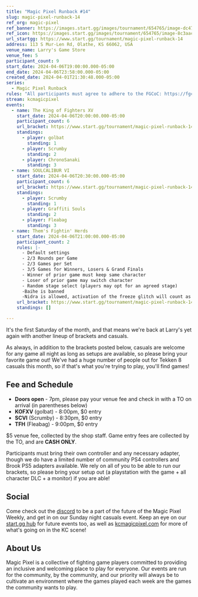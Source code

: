 ```yaml
---
title: "Magic Pixel Runback #14"
slug: magic-pixel-runback-14
ref_org: magic-pixel
ref_banner: https://images.start.gg/images/tournament/654765/image-dc4711ee4383c3a9972e081b10155af6.png?ehk=YranYW85IcX9%2B8Bf9KtQn%2B1mm%2Bllt01dWNGRprp%2BPv4%3D&ehkOptimized=YVTcwqokT5Gqp2Q%2B9bYqBEN%2FaMrkBD7sGJVyrMcpdOQ%3D
ref_icon: https://images.start.gg/images/tournament/654765/image-8c3aac8e793f4c39bb29d2d7dffeebc7.png?ehk=xW%2BBW1seTfBzqriBid2ZhH2z27X3Kygn6qZYi7tdepY%3D&ehkOptimized=o8Y3aa%2BFwAhyquS8c7BVQHfy6Foc%2F5OKgOpgdZBIjfs%3D
url_startgg: https://www.start.gg/tournament/magic-pixel-runback-14
address: 113 S Mur-Len Rd, Olathe, KS 66062, USA
venue_name: Larry's Game Store
venue_fee: 5
participant_count: 9
start_date: 2024-04-06T19:00:00.000-05:00
end_date: 2024-04-06T23:58:00.000-05:00
created_date: 2024-04-01T21:30:48.000-05:00
series:
  - Magic Pixel Runback
rules: "All participants must agree to adhere to the FGCoC: https://fgcoc.com/"
stream: kcmagicpixel
events:
  - name: The King of Fighters XV
    start_date: 2024-04-06T20:00:00.000-05:00
    participant_count: 6
    url_bracket: https://www.start.gg/tournament/magic-pixel-runback-14/events/king-of-fighters-xv/brackets/1625526/2427822
    standings:
      - player: golbat
        standing: 1
      - player: Scrumby
        standing: 2
      - player: ChronoSanaki
        standing: 3
  - name: SOULCALIBUR VI
    start_date: 2024-04-06T20:30:00.000-05:00
    participant_count: 6
    url_bracket: https://www.start.gg/tournament/magic-pixel-runback-14/events/soulcalibur-vi/brackets/1625512/2427808
    standings:
      - player: Scrumby
        standing: 1
      - player: Graffiti Souls
        standing: 2
      - player: Fleabag
        standing: 3
  - name: Them's Fightin' Herds
    start_date: 2024-04-06T21:00:00.000-05:00
    participant_count: 2
    rules: |-
      - Default settings
      - 2/3 Rounds per Game
      - 2/3 Games per Set
      - 3/5 Games for Winners, Losers & Grand Finals
      - Winner of prior game must keep same character
      - Loser of prior game may switch character
      - Random stage select (players may opt for an agreed stage)
      -Baihe is banned
      -Nidra is allowed, activation of the freeze glitch will count as a loss
    url_bracket: https://www.start.gg/tournament/magic-pixel-runback-14/events/them-s-fightin-herds/brackets/1625513/2427809
    standings: []

---
```


It's the first Saturday of the month, and that means we're back at Larry's yet again with another lineup of brackets and casuals.

As always, in addition to the brackets posted below, casuals are welcome for any game all night as long as setups are available, so please bring your favorite game out! We've had a huge number of people out for Tekken 8 casuals this month, so if that's what you're trying to play, you'll find games!

## Fee and Schedule

- **Doors open** - 7pm, please pay your venue fee and check in with a TO on arrival (in parentheses below)
- **KOFXV** (golbat) - 8:00pm, $0 entry
- **SCVI** (Scrumby) - 8:30pm, $0 entry
- **TFH** (Fleabag) - 9:00pm, $0 entry

$5 venue fee, collected by the shop staff. Game entry fees are collected by the TO, and are **CASH ONLY**. 

Participants must bring their own controller and any necessary adapter, though we do have a limited number of community PS4 controllers and Brook PS5 adapters available. We rely on all of you to be able to run our brackets, so please bring your setup out (a playstation with the game + all character DLC + a monitor) if you are able!  

## Social
Come check out the [discord](https://discord.gg/jkmn6CVrrQ) to be a part of the future of the Magic Pixel Weekly, and get in on our Sunday night casuals event. Keep an eye on our [start.gg hub](https://www.start.gg/hub/magic-pixel) for future events too, as well as [kcmagicpixel.com](https://kcmagicpixel.com) for more of what's going on in the KC scene!

## About Us

Magic Pixel is a collective of fighting game players committed to providing an inclusive and welcoming place to play for everyone. Our events are run for the community, by the community, and our priority will always be to cultivate an environment where the games played each week are the games the community wants to play.
  
